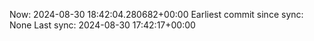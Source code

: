 Now: 2024-08-30 18:42:04.280682+00:00 Earliest commit since sync: None Last sync: 2024-08-30 17:42:17+00:00
